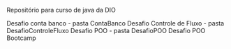 Repositório para curso de java da DIO

Desafio conta banco - pasta ContaBanco
Desafio Controle de Fluxo - pasta DesafioControleFluxo
Desafio POO - pasta DesafioPOO
Desafio POO Bootcamp
